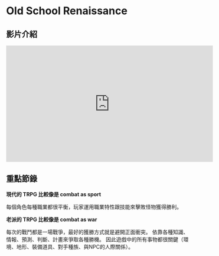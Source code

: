 # Old School Renaissance

## 影片介紹

<iframe width="560" height="315" src="https://www.youtube.com/embed/qnKc64ADYf8" frameborder="0" allow="autoplay; encrypted-media" allowfullscreen></iframe>

## 重點節錄

**現代的 TRPG 比較像是 combat as sport**

每個角色每種職業都很平衡，玩家運用職業特性跟技能來擊敗怪物獲得勝利。

**老派的 TRPG 比較像是 combat as war**

每次的戰鬥都是一場戰爭，最好的獲勝方式就是避開正面衝突。
依靠各種知識、情報、預測、判斷、計畫來爭取各種勝機。
因此遊戲中的所有事物都很關鍵（環境、地形、裝備道具、對手種族、與NPC的人際關係）。
